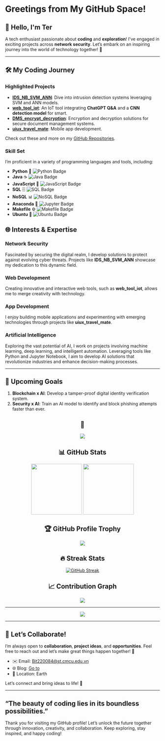 # Greetings from My GitHub Space!

## 👋 Hello, I'm **Ter**
A tech enthusiast passionate about **coding** and **exploration**! I've engaged in exciting projects across **network security**. Let’s embark on an inspiring journey into the world of technology together! 🚀

---

## 🛠️ My Coding Journey

### **Highlighted Projects**
- **[IDS_NB_SVM_ANN](https://github.com/Github-303/IDS_NB_SVM_ANN)**: Dive into intrusion detection systems leveraging SVM and ANN models.
- **[web_tool_iot](https://github.com/Github-303/web_tool_iot)**: An IoT tool integrating **ChatGPT Q&A** and a **CNN detection model** for smart.
- **[DMS_encrypt_decryption](https://github.com/Github-303/DMS_encrypt_decryption)**: Encryption and decryption solutions for secure document management systems.
- **[uiux_travel_mate](https://github.com/Github-303/uiux_travel_mate)**: Mobile app development.

Check out these and more on my [GitHub Repositories](https://github.com/Github-303).

### Skill Set
I’m proficient in a variety of programming languages and tools, including:

- **Python** 🐍  ![Python Badge](https://img.shields.io/badge/-Python-3776AB?logo=python&logoColor=white&style=flat-square)  
- **Java** ☕  ![Java Badge](https://img.shields.io/badge/-Java-007396?logo=java&logoColor=white&style=flat-square)  
- **JavaScript** 📜  ![JavaScript Badge](https://img.shields.io/badge/-JavaScript-F7DF1E?logo=javascript&logoColor=black&style=flat-square)
- **SQL** 🗄️ ![SQL Badge](https://img.shields.io/badge/-SQL-4479A1?logo=sql&logoColor=white&style=flat-square)
- **NoSQL** 📊 ![NoSQL Badge](https://img.shields.io/badge/NoSQL-4479A1?logo=nodedotjs&logoColor=white&style=flat-square)
- **Anaconda** 📓  ![Jupyter Badge](https://img.shields.io/badge/-Anaconda-F37626?logo=anaconda&logoColor=white&style=flat-square)
- **Makefile** ⚙️  ![Makefile Badge](https://img.shields.io/badge/-Makefile-064F8C?style=flat-square)
- **Ubuntu** 🐧  ![Ubuntu Badge](https://img.shields.io/badge/-Ubuntu-E95420?logo=ubuntu&logoColor=white&style=flat-square)


## 🌐 Interests & Expertise

### **Network Security**
Fascinated by securing the digital realm, I develop solutions to protect against evolving cyber threats. Projects like **IDS_NB_SVM_ANN** showcase my dedication to this dynamic field.

### **Web Development**
Creating innovative and interactive web tools, such as **web_tool_iot**, allows me to merge creativity with technology.

### **App Development**
I enjoy building mobile applications and experimenting with emerging technologies through projects like **uiux_travel_mate**.

### **Artificial Intelligence**
Exploring the vast potential of AI, I work on projects involving machine learning, deep learning, and intelligent automation. Leveraging tools like Python and Jupyter Notebook, I aim to develop AI solutions that revolutionize industries and enhance decision-making processes.

---

## 🎯 Upcoming Goals
1. **Blockchain x AI**: Develop a tamper-proof digital identity verification system.
2. **Security x AI**: Train an AI model to identify and block phishing attempts faster than ever.

<div align="center">
  
## 🌟
  
![](https://komarev.com/ghpvc/?username=github-303&color=brightgreen&style=for-the-badge)

## 📊 GitHub Stats

<p align="center">
<img src="https://github-readme-stats.vercel.app/api?username=github-303&show_icons=true&theme=tokyonight&hide_border=true&count_private=true" height="165">
<img src="https://github-readme-stats.vercel.app/api/top-langs/?username=github-303&layout=compact&theme=tokyonight&hide_border=true" height="165">
</p>

## 🏆 GitHub Profile Trophy

<p align="center">
<img src="https://github-profile-trophy.vercel.app/?username=github-303&theme=tokyonight&column=7&no-frame=true&no-bg=true">
</p>

## 🔥 Streak Stats
[![GitHub Streak](https://streak-stats.demolab.com?user=Github-303&theme=tokyonight&hide_border=true&border_radius=10&date_format=j%20M%5B%20Y%5D&card_width=500)](https://git.io/streak-stats)
<!-- Alternative style -->
<!-- [![GitHub Streak](https://github-readme-streak-stats.herokuapp.com?user=github-303&theme=radical&hide_border=true&border_radius=10&date_format=j%20M%5B%20Y%5D&card_width=500)](https://git.io/streak-stats) -->

## 📈 Contribution Graph

![](https://github-readme-activity-graph.vercel.app/graph?username=github-303&theme=tokyo-night&hide_border=true)

---
<p align="center">
  <img src="https://capsule-render.vercel.app/api?type=waving&color=gradient&height=100&section=footer"/>
</p>

</div>

---

## 🤝 Let’s Collaborate!
I’m always open to **collaboration**, **project ideas**, and **opportunities**. Feel free to reach out and let’s make great things happen together! 🌟

- ✉️ Email: [Bit220084@st.cmcu.edu.vn](#)
- 🌐 Blog: [Go to](https://github-303.github.io/nodejs_blog/)
- 📍 Location: Earth

Let’s connect and bring ideas to life! 🚀

---

## “The beauty of coding lies in its boundless possibilities.”
Thank you for visiting my GitHub profile! Let’s unlock the future together through innovation, creativity, and collaboration. Keep exploring, stay inspired, and happy coding!
